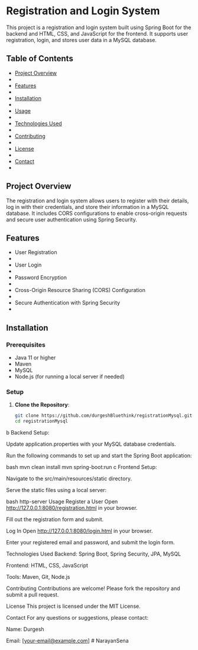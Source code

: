 # Registration and Login System

This project is a registration and login system built using Spring Boot for the backend and HTML, CSS, and JavaScript for the frontend. It supports user registration, login, and stores user data in a MySQL
database.



## Table of Contents


- [Project Overview](#project-overview)
- 
- [Features](#features)
- 
- [Installation](#installation)
- 
- [Usage](#usage)
- 
- [Technologies Used](#technologies-used)
- 
- [Contributing](#contributing)
- 
- [License](#license)
- 
- [Contact](#contact)
- 

## Project Overview


The registration and login system allows users to register with their details, log in with their credentials, and store their information in a MySQL database. It includes CORS configurations to enable cross-origin requests and secure user authentication using Spring Security.


## Features


- User Registration
- 
- User Login
- 
- Password Encryption
- 
- Cross-Origin Resource Sharing (CORS) Configuration
- 
- Secure Authentication with Spring Security
- 

## Installation


### Prerequisites

- Java 11 or higher
- Maven
- MySQL
- Node.js (for running a local server if needed)

### Setup

1. **Clone the Repository**:
   ```bash
   git clone https://github.com/durgeshBluethink/registrationMysql.git
   cd registrationMysql
b Backend Setup:

Update application.properties with your MySQL database credentials.

Run the following commands to set up and start the Spring Boot application:

bash
mvn clean install
mvn spring-boot:run
c Frontend Setup:

Navigate to the src/main/resources/static directory.

Serve the static files using a local server:

bash
http-server
Usage
Register a User
Open http://127.0.0.1:8080/registration.html in your browser.

Fill out the registration form and submit.

Log In
Open http://127.0.0.1:8080/login.html in your browser.

Enter your registered email and password, and submit the login form.

Technologies Used
Backend: Spring Boot, Spring Security, JPA, MySQL

Frontend: HTML, CSS, JavaScript

Tools: Maven, Git, Node.js

Contributing
Contributions are welcome! Please fork the repository and submit a pull request.

License
This project is licensed under the MIT License.

Contact
For any questions or suggestions, please contact:

Name: Durgesh

Email: [your-email@example.com]
#   N a r a y a n S e n a 
 
 
